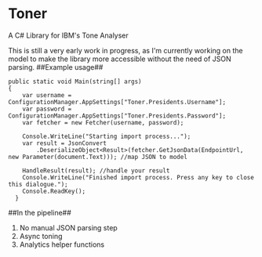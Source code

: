 # Toner #
A C# Library for IBM's Tone Analyser

This is still a very early work in progress, as I'm currently working on the model to make the library more accessible without the need of JSON parsing.
##Example usage##
~~~ 
public static void Main(string[] args)
{
    var username = ConfigurationManager.AppSettings["Toner.Presidents.Username"];
    var password = ConfigurationManager.AppSettings["Toner.Presidents.Password"];
    var fetcher = new Fetcher(username, password);

    Console.WriteLine("Starting import process...");
    var result = JsonConvert
        .DeserializeObject<Result>(fetcher.GetJsonData(EndpointUrl, new Parameter(document.Text))); //map JSON to model

    HandleResult(result); //handle your result
    Console.WriteLine("Finished import process. Press any key to close this dialogue.");
    Console.ReadKey();
  }
  ~~~
  
  ##In the pipeline##
  1. No manual JSON parsing step
  2. Async toning
  3. Analytics helper functions
